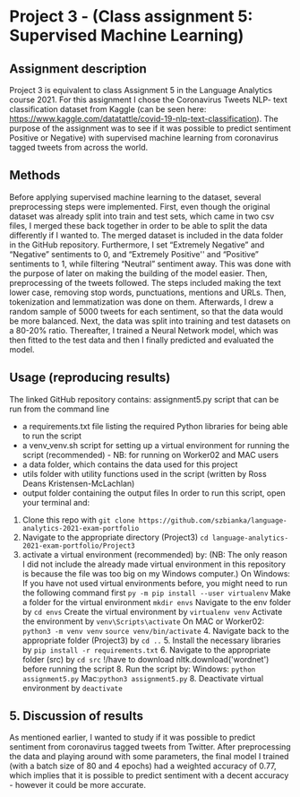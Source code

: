 # Project 3 - (Class assignment 5: Supervised Machine Learning)

## Assignment description
Project 3 is equivalent to class Assignment 5 in the Language Analytics course 2021.
For this assignment I chose the Coronavirus Tweets NLP- text classification dataset from Kaggle (can be seen here: https://www.kaggle.com/datatattle/covid-19-nlp-text-classification). The purpose of the assignment was to see if it was possible to predict sentiment Positive or Negative) with supervised machine learning from coronavirus tagged tweets from across the world.
## Methods
Before applying supervised machine learning to the dataset, several preprocessing steps were implemented. First, even though the original dataset was already split into train and test sets, which came in two csv files, I merged these back together in order to be able to split the data differently if I wanted to. The merged dataset is included in the data folder in the GitHub repository. Furthermore, I set “Extremely Negative” and “Negative” sentiments to 0, and “Extremely Positive'' and “Positive” sentiments to 1, while filtering “Neutral” sentiment away. This was done with the purpose of later on making the building of the model easier. Then, preprocessing of the tweets followed. The steps included making the text lower case, removing stop words, punctuations, mentions and URLs. Then, tokenization and lemmatization was done on them. Afterwards, I drew a random sample of 5000 tweets for each sentiment, so that the data would be more balanced. Next, the data was split into training and test datasets on a 80-20% ratio. Thereafter, I trained a Neural Network model, which was then fitted to the test data and then I finally predicted and evaluated the model.

## Usage (reproducing results)
The linked GitHub repository contains:
assignment5.py script that can be run from the command line
- a requirements.txt file listing the required Python libraries for being able to run the script
- a venv_venv.sh script for setting up a virtual environment for running the script (recommended) - NB: for running on Worker02 and MAC users
- a data folder, which contains the data used for this project
- utils folder with utility functions used in the script (written by Ross Deans Kristensen-McLachlan)
- output folder containing the output files
In order to run this script, open your terminal and:
1. Clone this repo with `git clone https://github.com/szbianka/language-analytics-2021-exam-portfolio` 
2. Navigate to the appropriate directory (Project3) 
`cd language-analytics-2021-exam-portfolio/Project3`
3. activate a virtual environment (recommended) by:
(NB: The only reason I did not include the already made virtual environment in this repository is because the file was too big on my Windows computer.)
On Windows:
If you have not used virtual environments before, you might need to run the following command first `py -m pip install --user virtualenv`
Make a folder for the virtual environment `mkdir envs`
Navigate to the env folder by `cd envs`
Create the virtual environment by `virtualenv venv`
Activate the environment by `venv\Scripts\activate`
On MAC or Worker02:
`python3 -m venv venv` 
`source venv/bin/activate`
    4. Navigate back to the appropriate folder (Project3) by `cd ..`
    5. Install the necessary libraries by `pip install -r requirements.txt`
   6. Navigate to the appropriate folder (src) by `cd src` 
   !/have to download nltk.download('wordnet') before running the script
   8. Run the script by: 
Windows: `python assignment5.py`
Mac:`python3 assignment5.py`
   8. Deactivate virtual environment by `deactivate`

## 5. Discussion of results
As mentioned earlier, I wanted to study if it was possible to predict sentiment from coronavirus tagged tweets from Twitter. After preprocessing the data and playing around with some parameters, the final model I trained (with a batch size of 80 and 4 epochs) had a weighted accuracy of 0.77, which implies that it is possible to predict sentiment with a decent accuracy - however it could be more accurate.
